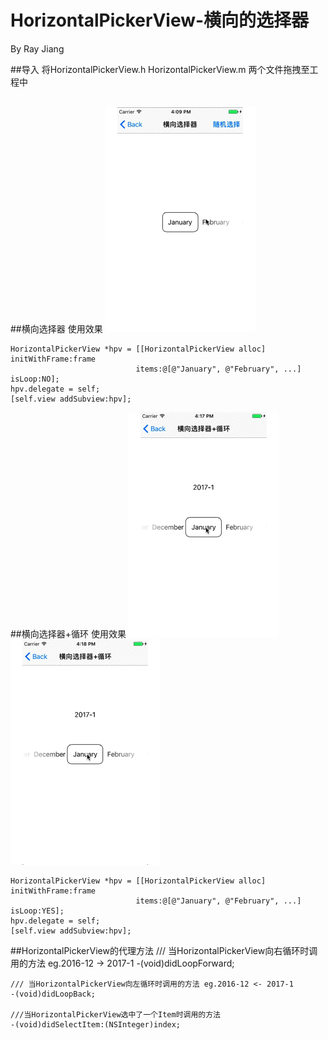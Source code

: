 # HorizontalPickerView-横向的选择器
By Ray Jiang

##导入
将HorizontalPickerView.h HorizontalPickerView.m 两个文件拖拽至工程中<br><br>

##横向选择器 使用效果
![image](https://github.com/RayJiang16/HorizontalPickerView/blob/master/1.gif)


    HorizontalPickerView *hpv = [[HorizontalPickerView alloc] initWithFrame:frame 
                                items:@[@"January", @"February", ...] isLoop:NO];
    hpv.delegate = self;
    [self.view addSubview:hpv];

##横向选择器+循环 使用效果
![image](https://github.com/RayJiang16/HorizontalPickerView/blob/master/2.gif)
![image](https://github.com/RayJiang16/HorizontalPickerView/blob/master/3.gif)


    HorizontalPickerView *hpv = [[HorizontalPickerView alloc] initWithFrame:frame 
                                items:@[@"January", @"February", ...] isLoop:YES];
    hpv.delegate = self;
    [self.view addSubview:hpv];
    
    
##HorizontalPickerView的代理方法
    /// 当HorizontalPickerView向右循环时调用的方法 eg.2016-12 -> 2017-1
    -(void)didLoopForward;

    /// 当HorizontalPickerView向左循环时调用的方法 eg.2016-12 <- 2017-1
    -(void)didLoopBack;

    ///当HorizontalPickerView选中了一个Item时调用的方法
    -(void)didSelectItem:(NSInteger)index;

